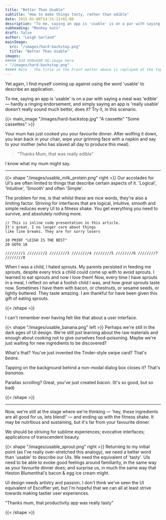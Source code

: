 ```yaml
---
title: "Better Than Usable"
subtitle: "How to make things tasty, rather than edible"
date: 2015-01-08T14:31:11+01:00
description: "To me, saying an app is 'usable' is on a par with saying a meal was 'edible'... "
subheading: "Monkey nuts"
draft: false
author: "Leigh Garland"
mainImage:
  src: "/images/hard-backstop.png"
  title: "Better Than Usable"
images:
##### Add 600x600 OG:image here
- "/images/hard-backstop.png"
##### Note - The title in the Front matter above is replayed at the top of the rendered article
---
```


Yet again, I find myself coming up against using the word 'usable' to describe an application.

To me, saying an app is 'usable' is on a par with saying a meal was 'edible' — hardly a ringing endorsement, and simply saying an app is 'really usable' doesn't really sound much better, does it? Try it, in this scenario.

{{< main_image "/images/hard-backstop.jpg" "A cassette" "Some cassettes" >}}

Your mum has just cooked you your favourite dinner. After wolfing it down, you lean back in your chair, wipe your grinning face with a napkin and say to your mother (who has slaved all day to produce this meal).

> "Thanks Mum, that was really edible"

I know what my mum might say.

----
{{< shape "/images/usable_milk_protein.png" right >}}
Our accolades for UI's are often limited to things that describe certain aspects of it. 'Logical', 'Intuitive', 'Smooth' and often 'Simple'.

The problem for me, is that whilst these are nice words, they're also a limiting factor. Striving for interfaces that are logical, intuitive, smooth and simple reduces every UI to a fitness shake. You get everything you need to survive, and absolutely nothing more.

```
// This is inline code presentation in this article. 
It's great. I no longer care about things 
like line breaks. They are for sorry losers

10 PRINT "LEIGH IS THE BEST"
20 GOTO 10

////////1 ////////2 ////////3 ////////4 ////////5 ////////6 ////////7 ////////8
```

When I was a child, I hated sprouts. My parents persisted in feeding me sprouts, despite every trick a child could come up with to avoid sprouts. I learned to eat sprouts and now I love them! Now, every time I have sprouts in a meal, I reflect on what a foolish child I was, and how great sprouts taste now. Sometimes I have them with bacon, or chestnuts, or sesame seeds, or lightly buttered. They taste amazing. I am thankful for have been given this gift of eating sprouts.

{{< /shape >}}

I can't remember ever having felt like that about a user interface.

{{< shape "/images/usable_banana.png" left >}}
Perhaps we're still in the dark ages of UI design. We're still just learning about the raw materials and enough about cooking not to give ourselves food-poisoning. Maybe we're just waiting for new ingredients to be discovered?


What's that? You've just invented the Tinder-style swipe card? That's _beans_.

Tapping on the background behind a non-modal dialog box closes it? That's _bananas_.

Parallax scrolling? Great, you've just created _bacon_. (It's so good, but so bad)

{{< /shape >}}


----

Now, we're still at the stage where we're thinking — 'hey, these ingredients are all good for us, lets blend!' — and ending up with the fitness shake. It may be nutritious and sustaining, but it's far from your favourite dinner.

We should be striving for sublime experiences; evocative interfaces; applications of transcendent beauty.

{{< shape "/images/usable_sprout.png" right >}}
Returning to my initial point (as I've really over-stretched this analogy), we need a better word than 'usable' to describe our UIs. We need the equivalent of 'tasty'. UIs need to be able to evoke good feelings around familiarity, in the same way as your favourite dinner does; and surprise us, in much the same way that Heston Blumenthal's bacon & egg ice cream might.

UI design needs artistry and passion. I don't think we've seen the UI equivalent of Escoffier yet, but I'm hopeful that we can all at least strive towards making tastier user experiences.

"Thanks mum, that productivity app was really tasty"

{{< /shape >}}

